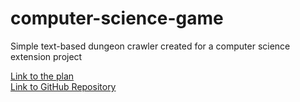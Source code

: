 # computer-science-game
Simple text-based dungeon crawler created for a computer science extension project

[Link to the plan](https://docs.google.com/document/d/1Aa-LcFKHoO1lyk3RRf02OZLkU3Y3JYVmRD4usYFHVLI/edit?usp=sharing "Google Docs")  
[Link to GitHub Repository](https://github.com/matthew-occleshaw/computer-science-game "Github")